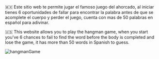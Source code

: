 🇲🇽 Este sitio web te permite jugar el famoso juego del ahorcado, al iniciar tienes 6 oportunidades de fallar para encontrar la palabra antes de que se acomplete el cuerpo y perder 
   el juego, cuenta con mas de 50 palabras en español para adivinar.

🇺🇸 This website allows you to play the hangman game, when you start you've 6 chances to fail to find the word before the body is completed and lose the game, it has more than 50 
   words in Spanish to guess.

![hangmanGame](https://github.com/MauricioBarrueta/hangmanGame/assets/60496232/685d2ee6-8772-43e5-8275-0d3fae75bea0)
